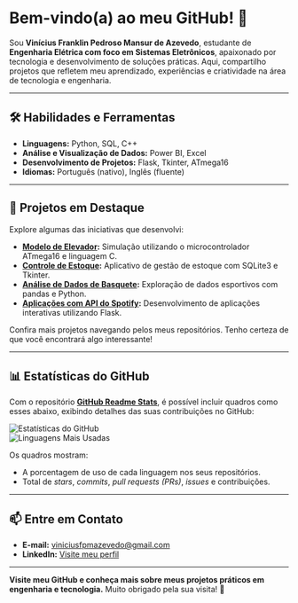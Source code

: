 # Bem-vindo(a) ao meu GitHub! 👋  

Sou **Vinícius Franklin Pedroso Mansur de Azevedo**, estudante de **Engenharia Elétrica com foco em Sistemas Eletrônicos**, apaixonado por tecnologia e desenvolvimento de soluções práticas. Aqui, compartilho projetos que refletem meu aprendizado, experiências e criatividade na área de tecnologia e engenharia.

---

## 🛠️ Habilidades e Ferramentas  
- **Linguagens:** Python, SQL, C++  
- **Análise e Visualização de Dados:** Power BI, Excel  
- **Desenvolvimento de Projetos:** Flask, Tkinter, ATmega16  
- **Idiomas:** Português (nativo), Inglês (fluente)  

---

## 🌟 Projetos em Destaque  
Explore algumas das iniciativas que desenvolvi:  
- **[Modelo de Elevador](https://github.com/ViniciusFranklin22/Elevator_Model_Using_ATmega16):** Simulação utilizando o microcontrolador ATmega16 e linguagem C.  
- **[Controle de Estoque](https://github.com/ViniciusFranklin22/Store_Storage_Control_Project):** Aplicativo de gestão de estoque com SQLite3 e Tkinter.  
- **[Análise de Dados de Basquete](https://github.com/ViniciusFranklin22/Basketball_Data):** Exploração de dados esportivos com pandas e Python.  
- **[Aplicações com API do Spotify](https://github.com/ViniciusFranklin22/Spotify_API):** Desenvolvimento de aplicações interativas utilizando Flask.  

Confira mais projetos navegando pelos meus repositórios. Tenho certeza de que você encontrará algo interessante!  

---

## 📊 Estatísticas do GitHub  
Com o repositório **[GitHub Readme Stats](https://github.com/anuraghazra/github-readme-stats)**, é possível incluir quadros como esses abaixo, exibindo detalhes das suas contribuições no GitHub:  

![Estatísticas do GitHub](https://github-readme-stats.vercel.app/api?username=ViniciusFranklin22&show_icons=true&theme=radical)  
![Linguagens Mais Usadas](https://github-readme-stats.vercel.app/api/top-langs/?username=ViniciusFranklin22&layout=compact&theme=radical)  

Os quadros mostram:  
- A porcentagem de uso de cada linguagem nos seus repositórios.  
- Total de *stars*, *commits*, *pull requests (PRs)*, *issues* e contribuições.  

---

## 📫 Entre em Contato  
- **E-mail:** [viniciusfpmazevedo@gmail.com](mailto:viniciusfpmazevedo@gmail.com)  
- **LinkedIn:** [Visite meu perfil](https://www.linkedin.com/in/viniciusfranklin22)  

---

**Visite meu GitHub e conheça mais sobre meus projetos práticos em engenharia e tecnologia.** Muito obrigado pela sua visita! 🚀  
